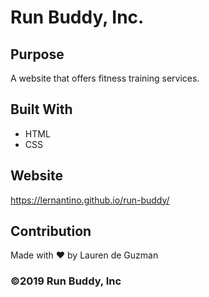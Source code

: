 # Run Buddy, Inc.

## Purpose

A website that offers fitness training services.

## Built With

- HTML
- CSS

## Website

https://lernantino.github.io/run-buddy/

## Contribution

Made with ❤️ by Lauren de Guzman

### ©️2019 Run Buddy, Inc
